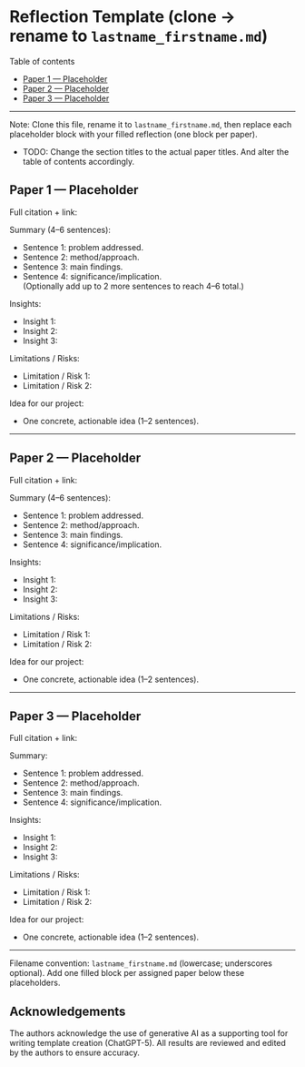 # Reflection Template (clone → rename to `lastname_firstname.md`)

Table of contents
- [Paper 1 — Placeholder](#paper-1)
- [Paper 2 — Placeholder](#paper-2)
- [Paper 3 — Placeholder](#paper-3)

---

Note: Clone this file, rename it to `lastname_firstname.md`, then replace each placeholder block with your filled reflection (one block per paper).
- TODO: Change the section titles to the actual paper titles. And alter the table of contents accordingly.

<a id="paper-1"></a>

## Paper 1 — Placeholder
Full citation + link:  

Summary (4–6 sentences):  
- Sentence 1: problem addressed.  
- Sentence 2: method/approach.  
- Sentence 3: main findings.  
- Sentence 4: significance/implication.  
(Optionally add up to 2 more sentences to reach 4–6 total.)

Insights:
- Insight 1:
- Insight 2:
- Insight 3:

Limitations / Risks:
- Limitation / Risk 1:
- Limitation / Risk 2:

Idea for our project:
- One concrete, actionable idea (1–2 sentences).

---

<a id="paper-2"></a>

## Paper 2 — Placeholder
Full citation + link:  

Summary (4–6 sentences):  
- Sentence 1: problem addressed.  
- Sentence 2: method/approach.  
- Sentence 3: main findings.  
- Sentence 4: significance/implication.  

Insights:
- Insight 1:
- Insight 2:
- Insight 3:

Limitations / Risks:
- Limitation / Risk 1:
- Limitation / Risk 2:

Idea for our project:
- One concrete, actionable idea (1–2 sentences).

---

<a id="paper-3"></a>

## Paper 3 — Placeholder
Full citation + link:  

Summary:  
- Sentence 1: problem addressed.  
- Sentence 2: method/approach.  
- Sentence 3: main findings.  
- Sentence 4: significance/implication.  

Insights:
- Insight 1:
- Insight 2:
- Insight 3:

Limitations / Risks:
- Limitation / Risk 1:
- Limitation / Risk 2:

Idea for our project:
- One concrete, actionable idea (1–2 sentences).

---

Filename convention: `lastname_firstname.md` (lowercase; underscores optional). Add one filled block per assigned paper below these placeholders.

## Acknowledgements
The authors acknowledge the use of generative AI as a supporting tool for writing template creation (ChatGPT-5). All results are reviewed and edited by the authors to ensure accuracy.
